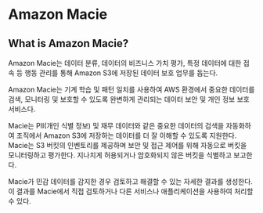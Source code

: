 # Amazon Macie

## What is Amazon Macie?

Amazon Macie는 데이터 분류, 데이터의 비즈니스 가치 평가, 특정 데이터에 대한 접속 등 행동 관리를 통해 Amazon S3에 저장된 데이터 보호 업무를 돕는다.

Amazon Macie는 기계 학습 및 패턴 일치를 사용하여 AWS 환경에서 중요한 데이터를 검색, 모니터링 및 보호할 수 있도록 완변하게 관리되는 데이터 보안 및 개인 정보 보호 서비스다.

Macie는 PII\(개인 식별 정보\) 및 재무 데이터와 같은 중요한 데이터의 검색을 자동화하여 조직에서 Amazon S3에 저장하는 데이터를 더 잘 이해할 수 있도록 지원한다. Macie는 S3 버킷의 인벤토리를 제공하며 보안 및 접근 제어를 위해 자동으로 버킷을 모니터링하고 평가한다. 지나치게 허용되거나 암호화되지 않은 버킷을 식별하고 보고한다.

 Macie가 민감 데이터를 감지한 경우 검토하고 해결할 수 있는 자세한 결과를 생성한다. 이 결과를 Macie에서 직접 검토하거나 다른 서비스나 애플리케이션을 사용하여 처리할 수 있다.

